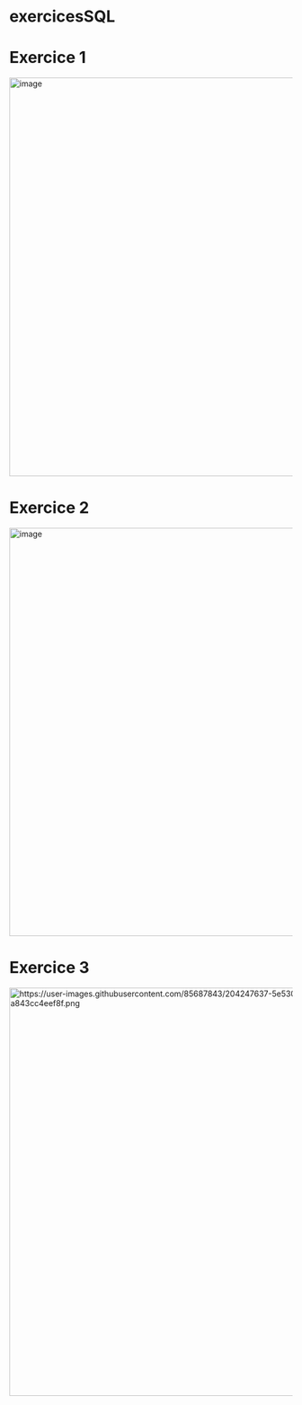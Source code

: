 # exercicesSQL

<h1> Exercice 1 </h1>
<img width="710" alt="image" src="https://user-images.githubusercontent.com/85687843/202679128-4e5bf8a0-26d8-4db1-896b-667b273bf145.png">

<h1> Exercice 2 </h1>
<img width="727" alt="image" src="https://user-images.githubusercontent.com/85687843/204228253-e0045522-1dbf-4270-9a47-d3da475527dc.png">                                 


<h1> Exercice 3 </h1>
<img width="727" alt="https://user-images.githubusercontent.com/85687843/204247637-5e53052d-d69f-4b63-9dcb-a843cc4eef8f.png">
